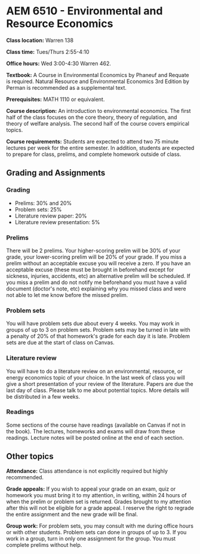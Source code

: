 # AEM 6510 - Environmental and Resource Economics

**Class location:** Warren 138

**Class time:** Tues/Thurs 2:55-4:10

**Office hours:** Wed 3:00-4:30 Warren 462.

**Textbook:** A Course in Environmental Economics by Phaneuf and Requate is required. Natural Resource and Environmental Economics 3rd Edition by Perman is recommended as a supplemental text.

**Prerequisites:** MATH 1110 or equivalent. 

**Course description:** An introduction to environmental economics. The first half of the class focuses on the core theory, theory of regulation, and theory of welfare analysis. The second half of the course covers empirical topics.

**Course requirements:** Students are expected to attend two 75 minute lectures per week for the entire semester. In addition, students are expected to prepare for class, prelims, and complete homework outside of class. 

## Grading and Assignments

### Grading
- Prelims: 30% and 20%
- Problem sets: 25%
- Literature review paper: 20%
- Literature review presentation: 5%

### Prelims

There will be 2 prelims. Your higher-scoring prelim will be 30% of your grade, your lower-scoring prelim will be 20% of your grade. If you miss a prelim without an acceptable excuse you will receive a zero.  If you have an acceptable excuse (these must be brought in beforehand except for sickness, injuries, accidents, etc) an alternative prelim will be scheduled. If you miss a prelim and do not notify me beforehand you must have a valid document (doctor's note, etc) explaining why you missed class and were not able to let me know before the missed prelim. 

### Problem sets

You will have problem sets due about every 4 weeks. You may work in groups of up to 3 on problem sets. Problem sets may be turned in late with a penalty of 20% of that homework's grade for each day it is late. Problem sets are due at the start of class on Canvas.

### Literature review

You will have to do a literature review on an environmental, resource, or energy economics topic of your choice. In the last week of class you will give a short presentation of your review of the literature. Papers are due the last day of class. Please talk to me about potential topics. More details will be distributed in a few weeks.

### Readings

Some sections of the course have readings (available on Canvas if not in the book). The lectures, homeworks and exams will draw from these readings. Lecture notes will be posted online at the end of each section.

## Other topics

**Attendance:** Class attendance is not explicitly required but highly recommended.

**Grade appeals:** If you wish to appeal your grade on an exam, quiz or homework you must bring it to my attention, in writing, within 24 hours of when the prelim or problem set is returned.  Grades brought to my attention after this will not be eligible for a grade appeal. I reserve the right to regrade the entire assignment and the new grade will be final.

**Group work:** For problem sets, you may consult with me during office hours or with other students. Problem sets can done in groups of up to 3. If you work in a group, turn in only one assignment for the group. You must complete prelims without help.
